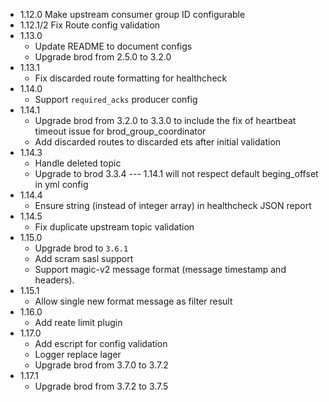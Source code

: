 - 1.12.0
    Make upstream consumer group ID configurable
- 1.12.1/2
    Fix Route config validation
- 1.13.0
    * Update README to document configs
    * Upgrade brod from 2.5.0 to 3.2.0
- 1.13.1
    * Fix discarded route formatting for healthcheck
- 1.14.0
    * Support `required_acks` producer config
- 1.14.1
    * Upgrade brod from 3.2.0 to 3.3.0 to include the fix of heartbeat timeout issue for brod_group_coordinator
    * Add discarded routes to discarded ets after initial validation
- 1.14.3
    * Handle deleted topic
    * Upgrade to brod 3.3.4 --- 1.14.1 will not respect default beging_offset in yml config
- 1.14.4
    * Ensure string (instead of integer array) in healthcheck JSON report
- 1.14.5
    * Fix duplicate upstream topic validation
- 1.15.0
    * Upgrade brod to `3.6.1`
    * Add scram sasl support
    * Support magic-v2 message format (message timestamp and headers).
- 1.15.1
    * Allow single new format message as filter result
- 1.16.0
    * Add reate limit plugin
- 1.17.0
    * Add escript for config validation
    * Logger replace lager
    * Upgrade brod from 3.7.0 to 3.7.2
- 1.17.1
    * Upgrade brod from 3.7.2 to 3.7.5
